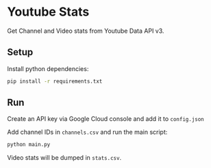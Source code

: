 # Youtube Stats

Get Channel and Video stats from Youtube Data API v3.


## Setup

Install python dependencies:

```bash
pip install -r requirements.txt
```

## Run

Create an API key via Google Cloud console and add it to `config.json`

Add channel IDs in `channels.csv` and run the main script:

```bash
python main.py
```

Video stats will be dumped in `stats.csv`.